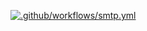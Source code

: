 [![.github/workflows/smtp.yml](https://github.com/abdullatif-a/testing/actions/workflows/smtp.yml/badge.svg)](https://github.com/abdullatif-a/testing/actions/workflows/smtp.yml)
